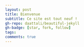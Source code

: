 ```yaml
---
layout: post
title: Bienvenue
subtitle: Ce site est tout neuf !
gh-repo: daattali/beautiful-jekyll
gh-badge: [star, fork, follow]
tags:
comments: true
---
```


